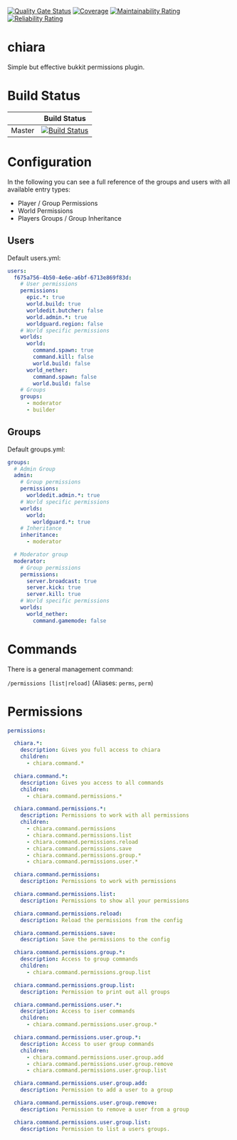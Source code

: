 [![Quality Gate Status](https://sonarcloud.io/api/project_badges/measure?project=FelixKlauke_chiara&metric=alert_status)](https://sonarcloud.io/dashboard?id=FelixKlauke_chiara)
[![Coverage](https://sonarcloud.io/api/project_badges/measure?project=FelixKlauke_chiara&metric=coverage)](https://sonarcloud.io/dashboard?id=FelixKlauke_chiara)
[![Maintainability Rating](https://sonarcloud.io/api/project_badges/measure?project=FelixKlauke_chiara&metric=sqale_rating)](https://sonarcloud.io/dashboard?id=FelixKlauke_chiara)
[![Reliability Rating](https://sonarcloud.io/api/project_badges/measure?project=FelixKlauke_chiara&metric=reliability_rating)](https://sonarcloud.io/dashboard?id=FelixKlauke_chiara)

# chiara
Simple but effective bukkit permissions plugin.

# Build Status
|             | Build Status                                                                                                            |
|-------------|-------------------------------------------------------------------------------------------------------------------------|
| Master      | [![Build Status](https://travis-ci.com/FelixKlauke/chiara.svg?branch=master)](https://travis-ci.com/FelixKlauke/chiara) |

# Configuration

In the following you can see a full reference of the groups and users with all available entry types:
- Player / Group Permissions
- World Permissions
- Players Groups / Group Inheritance

## Users
Default users.yml:
```yaml
users:
  f675a756-4b50-4e6e-a6bf-6713e869f83d:
    # User permissions
    permissions:
      epic.*: true
      world.build: true
      worldedit.butcher: false
      world.admin.*: true
      worldguard.region: false
    # World specific permissions
    worlds:
      world:
        command.spawn: true
        command.kill: false
        world.build: false
      world_nether:
        command.spawn: false
        world.build: false
    # Groups
    groups:
      - moderator
      - builder
```

## Groups
Default groups.yml:
```yaml
groups:
  # Admin Group
  admin:
    # Group permissions
    permissions:
      worldedit.admin.*: true
    # World specific permissions
    worlds:
      world:
        worldguard.*: true
    # Inheritance
    inheritance:
      - moderator

  # Moderator group
  moderator:
    # Group permissions
    permissions:
      server.broadcast: true
      server.kick: true
      server.kill: true
    # World specific permissions
    worlds:
      world_nether:
        command.gamemode: false
```

# Commands

There is a general management command:

`/permissions [list|reload]` (Aliases: `perms`, `perm`)

# Permissions
```yaml
permissions:

  chiara.*:
    description: Gives you full access to chiara
    children:
      - chiara.command.*

  chiara.command.*:
    description: Gives you access to all commands
    children:
      - chiara.command.permissions.*

  chiara.command.permissions.*:
    description: Permissions to work with all permissions
    children:
      - chiara.command.permissions
      - chiara.command.permissions.list
      - chiara.command.permissions.reload
      - chiara.command.permissions.save
      - chiara.command.permissions.group.*
      - chiara.command.permissions.user.*

  chiara.command.permissions:
    description: Permissions to work with permissions

  chiara.command.permissions.list:
    description: Permissions to show all your permissions

  chiara.command.permissions.reload:
    description: Reload the permissions from the config

  chiara.command.permissions.save:
    description: Save the permissions to the config

  chiara.command.permissions.group.*:
    description: Access to group commands
    children:
      - chiara.command.permissions.group.list

  chiara.command.permissions.group.list:
    description: Permission to print out all groups

  chiara.command.permissions.user.*:
    description: Access to iser commands
    children:
      - chiara.command.permissions.user.group.*

  chiara.command.permissions.user.group.*:
    description: Access to user group commands
    children:
      - chiara.command.permissions.user.group.add
      - chiara.command.permissions.user.group.remove
      - chiara.command.permissions.user.group.list

  chiara.command.permissions.user.group.add:
    description: Permission to add a user to a group

  chiara.command.permissions.user.group.remove:
    description: Permission to remove a user from a group

  chiara.command.permissions.user.group.list:
    description: Permission to list a users groups.
```

